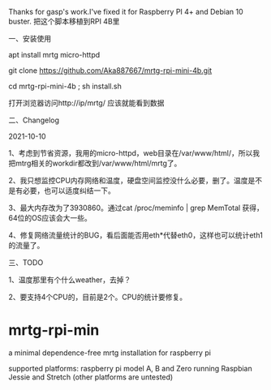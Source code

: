 
Thanks for gasp's work.I've fixed it for Raspberry PI 4+ and Debian 10 buster.
把这个脚本移植到RPI 4B里

一、安装使用

apt install mrtg micro-httpd

git clone https://github.com/Aka887667/mrtg-rpi-mini-4b.git

cd mrtg-rpi-mini-4b ; sh install.sh

打开浏览器访问http://ip/mrtg/  应该就能看到数据

二、Changelog

2021-10-10

1、考虑到节省资源，我用的micro-httpd，web目录在/var/www/html/，所以我把mtrg相关的workdir都改到/var/www/html/mrtg了。

2、我只想监控CPU内存网络和温度，硬盘空间监控没什么必要，删了。温度是不是有必要，也可以适度纠结一下。

3、最大内存改为了3930860。通过cat /proc/meminfo | grep MemTotal 获得，64位的OS应该会大一些。

4、修复网络流量统计的BUG，看后面能否用eth*代替eth0，这样也可以统计eth1的流量了。

三、TODO

1、温度那里有个什么weather，去掉？

2、要支持4个CPU的，目前是2个。CPU的统计要修复。


# mrtg-rpi-min
a minimal dependence-free mrtg installation for raspberry pi

supported platforms: raspberry pi model A, B and Zero running Raspbian Jessie and Stretch
(other platforms are untested)
